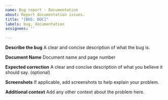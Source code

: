 ```yaml
---
name: Bug report - Documentation
about: Report documentation issues.
title: "[BUG: DOC]"
labels: bug, documentation
assignees: ''

---
```


**Describe the bug**
A clear and concise description of what the bug is.

**Document Name**
Document name and page number

**Expected correction**
A clear and concise description of what you believe it should say. (optional)

**Screenshots**
If applicable, add screenshots to help explain your problem.

**Additional context**
Add any other context about the problem here.
